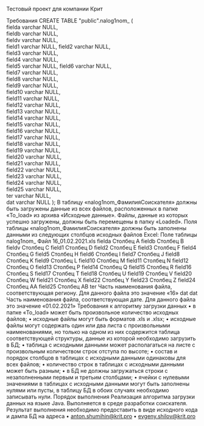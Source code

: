 Тестовый проект для компании Крит

Требования 
CREATE TABLE "public".nalog1nom_ (  
fielda varchar NULL,  
fieldb varchar NULL,  
fieldv varchar NULL,  
field1 varchar NULL, 
field2 varchar NULL,  
field3 varchar NULL,  
field4 varchar NULL,  
field5 varchar NULL, 
field6 varchar NULL,  
field7 varchar NULL,  
field8 varchar NULL,  
field9 varchar NULL,  
field10 varchar NULL,  
field11 varchar NULL,  
field12 varchar NULL,  
field13 varchar NULL,  
field14 varchar NULL,  
field15 varchar NULL,  
field16 varchar NULL,  
field17 varchar NULL,  
field18 varchar NULL,  
field19 varchar NULL,  
field20 varchar NULL,  
field21 varchar NULL,  
field22 varchar NULL,  
field23 varchar NULL,  
field24 varchar NULL,  
field25 varchar NULL,  
ter varchar NULL,  
dat varchar NULL 
); 
В таблицу «nalog1nom_ФамилияСоискателя» должны быть загружены данные из всех файлов, расположенных в папке «To_load» из архива «Исходные данные». Файлы, данные из которых успешно загружены, должны быть перемещены в папку «Loaded». 
Поля таблицы «nalog1nom_ФамилияСоискателя» должны быть заполнены данными из следующих столбцов исходных файлов Excel: 
Поле таблицы nalog1nom_
Файл 16_01.02.2021.xls
fielda
Столбец A
fieldb
Столбец B
fieldv
Столбец C
field1
Столбец D
field2
Столбец E
field3
Столбец F
field4
Столбец G
field5
Столбец H
field6
Столбец I
field7
Столбец J
field8
Столбец K
field9
Столбец L
field10
Столбец M
field11
Столбец N
field12
Столбец O
field13
Столбец P
field14
Столбец Q
field15
Столбец R
field16
Столбец S
field17
Столбец T
field18
Столбец U
field19
Столбец V
field20
Столбец W
field21
Столбец X
field22
Столбец Y
field23
Столбец Z
field24
Столбец AA
field25
Столбец AB
ter
Часть наименования файла, соответствующая региону. Для данного файла это значение «16» dat
dat
Часть наименования файла, соответствующая дате. Для данного файла это значение «01.02.2021»
Требования к алгоритму загрузки данных
	•	в папке «To_load» может быть произвольное количество исходных файлов;
	•	исходные файлы могут быть форматов .xls и .xlsx;
	•	исходные файлы могут содержать один или два листа с произвольными наименованиями, но только на одном из них содержится таблица соответствующей структуры, данные из которой необходимо загрузить в БД;
	•	таблица с исходными данными может располагаться на листе с произвольным количеством строк отступа по высоте;
	•	состав и порядок столбцов в таблицах с исходными данными одинаковы для всех файлов;
	•	количество строк в таблицах с исходными данными может быть разным;
	•	в БД не должны загружаться строки с незаполненными первым и третьим столбцами;
	•	ячейки с нулевыми значениями в таблицах с исходными данными могут быть заполнены нулями или пусты, в таблицу БД в обоих случаях необходимо записывать нули. 
Порядок выполнения 
Реализация алгоритма загрузки данных на языке Java. 
Выполняется в среде разработки соискателя. 
Результат выполнения необходимо предоставить в виде исходного кода и дампа БД на адреса
	•	anton.shumihin@krit.pro
	•	evgeny.shilov@krit.pro 

